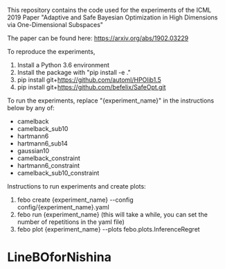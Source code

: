 This repository contains the code used for the experiments of the ICML 2019 Paper
"Adaptive and Safe Bayesian Optimization in High Dimensions via One-Dimensional Subspaces"

The paper can be found here: https://arxiv.org/abs/1902.03229

To reproduce the experiments,

1. Install a Python 3.6 environment
2. Install the package with "pip install -e ."
3. pip install git+https://github.com/automl/HPOlib1.5
4. pip install git+https://github.com/befelix/SafeOpt.git


To run the experiments, replace "{experiment_name}" in the instructions below by any of:

* camelback
* camelback_sub10
* hartmann6
* hartmann6_sub14
* gaussian10
* camelback_constraint
* hartmann6_constraint
* camelback_sub10_constraint

Instructions to run experiments and create plots:

1. febo create {experiment_name} --config config/{experiment_name}.yaml
2. febo run {experiment_name}
                (this will take a while, you can set the number of repetitions in the yaml file)
3. febo plot {experiment_name} --plots febo.plots.InferenceRegret
# LineBOforNishina
